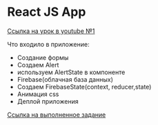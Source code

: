 # React JS App

[Ссылка на урок в youtube №1](https://www.youtube.com/watch?v=V1rhxheJg4A&t=3063s)

Что входило в приложение:

- Создание формы
- Создаем Alert
- используем AlertState в компоненте
- Firebase(облачная база данных)
- Создаем FirebaseState(context, reducer,state)
- Анимация css
- Деплой приложения

[Ссылка на выполненное задание](https://react-hooks-afabc.web.app/)


